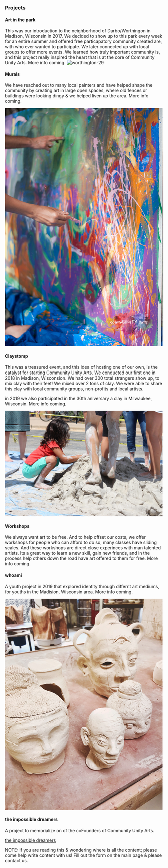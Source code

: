 ### Projects

#### Art in the park

This was our introduction to the neighborhood of Darbo/Worthingon in Madison, Wisconsin in 2017. We decided to show up to this park every week for an entire summer and offered free particapatory community created are, with who ever wanted to participate. We later connected up with local groups to offer more events. We learned how truly important community is, and this project really inspired the heart that is at the core of Community Unity Arts. More info coming.
![worthington-29](../../var/media/worthington-29.jpg?raw=true "worthington-29")

#### Murals
We have reached out to many local painters and have helped shape the community by creating art in large open spaces, where old fences or buildings were looking dingy & we helped liven up the area. More info coming.

![mural01](../../var/media/mural02.jpg?raw=true "mural")

#### Claystomp
This was a treasured event, and this idea of hosting one of our own, is the catalyst for starting Community Unity Arts. We conducted our first one in 2018 in Madison, Wisconsion. We had over 300 total strangers show up, to mix clay with their feet! We mixed over 2 tons of clay. We were able to share this clay with local community groups, non-profits and local artists.

in 2019 we also participated in the 30th aniversary a clay in Milwaukee, Wisconsin. More info coming.

![claystommp](../../var/media/feet01.jpg?raw=true "claystomp")

#### Workshops

We always want art to be free. And to help offset our costs, we offer workshops for people who can afford to do so, many classes have sliding scales. And these workshops are direct close experinces with man talented artists. Its a great way to learn a new skill, gain new friends, and in the process help others down the road have art offered to them for free. More info coming.

#### whoami
A youth project in 2019 that explored identity through differnt art mediums, for youths in the Madision, Wisconsin area. More info coming.

![facejugs](../../var/media/face_jugs.jpg?raw=true "facejugs")

#### the impossible dreamers
A project to memorialize on of the coFounders of Community Unity Arts.

[the impossible dreamers](../../var/content/the_impossible_dreamers.md)

NOTE: If you are reading this & wondering where is all the content; please come help write content with us! Fill out the form on the main page & please contact us.